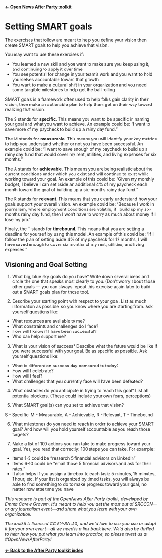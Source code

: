 ---
---

#### [&larr; Open News After Party toolkit](/share)
# Setting SMART goals

The exercises that follow are meant to help you define your vision then create SMART goals to help you achieve that vision. 

You may want to use these exercises if:

* You learned a new skill and you want to make sure you keep using it, and continuing to apply it over time
* You see potential for change in your team’s work and you want to hold yourselves accountable toward that growth
* You want to make a cultural shift in your organization and you need some tangible milestones to help get the ball rolling

SMART goals is a framework often used to help folks gain clarity in their vision, then make an actionable plan to help them get on their way toward realizing that vision.

The S stands for **specific**. This means you want to be specific in naming your goal and what you want to achieve. An example could be: “I want to save more of my paycheck to build up a rainy day fund.” 

The M stands for **measurable**. This means you will identify your key metrics to help you understand whether or not you have been successful. An example could be: “I want to save enough of my paycheck to build up a rainy day fund that would cover my rent, utilities, and living expenses for six months.” 

The A stands for **achievable**. This means you are being realistic about the current conditions under which you exist and will continue to exist while working toward your goal. An example of this could be: “Given my monthly budget, I believe I can set aside an additional 4% of my paycheck each month toward the goal of building up a six-months rainy day fund.” 

The R stands for **relevant**. This means that you clearly understand how your goals support your overall vision. An example could be: “Because I work in journalism, where employment conditions are volatile, if I build up my six-months rainy day fund, then I won’t have to worry as much about money if I lose my job.”

Finally, the T stands for **timebound**. This means that you are setting a deadline for yourself by using this model. An example of this could be: “If I follow the plan of setting aside 4% of my paycheck for 12 months, I will have saved enough to cover six months of my rent, utilities, and living expenses.” 

## Visioning and Goal Setting

1. What big, blue sky goals do you have? Write down several ideas and circle the one that speaks most clearly to you. (Don’t worry about those other goals — you can always repeat this exercise again later to build out a SMART goals plan for those too).

2. Describe your starting point with respect to your goal.  List as much information as possible, so you know where you are starting from. Ask yourself questions like:     

* What resources are available to me?
* What constraints and challenges do I face?
* How will I know if I have been successful?
* Who can help support me?

3. What is your vision of success? Describe what the future would be like if you were successful with your goal. Be as specific as possible. Ask yourself questions like: 

* What is different on success day compared to today?
* How will I celebrate?
* How will I feel?
* What challenges that you currently face will have been defeated?

4. What obstacles do you anticipate in trying to reach this goal? List all potential blockers. (These could include your own fears, perceptions)

5. What SMART goal(s) can you set to achieve that vision? 

S - Specific, M - Measurable, A - Achievable, R - Relevant, T - Timebound

6. What milestones do you need to reach in order to achieve your SMART goal? And how will you hold yourself accountable as you reach those targets? 

7. Make a list of 100 actions you can take to make progress toward your goal. Yes, you read that correctly: 100 steps you can take. For example: 

* Items 1-5 could be “research 5 financial advisors on LinkedIn”
* Items 6-10 could be “email those 5 financial advisors and ask for their rates.” 
* It also helps if you assign a timebox to each task: 5 minutes, 15 minutes, 1 hour, etc. If your list is organized by timed tasks, you will always be able to find something to do to make progress toward your goal, no matter how little time you have. 



_This resource is part of the OpenNews After Party toolkit, developed by [Emma Carew Grovum](https://twitter.com/emmacarew). It's meant to help you get the most out of SRCCON—or any journalism event—and share what you learn with your own organization._

_The toolkit is licensed CC BY-SA 4.0, and we'd love to see you use or adapt it for your own event—all we need is a link back here. We'd also be thrilled to hear how you put what you learn into practice, so please tweet us at #OpenNewsAfterParty!_

#### [&larr; Back to the After Party toolkit index](/share)
